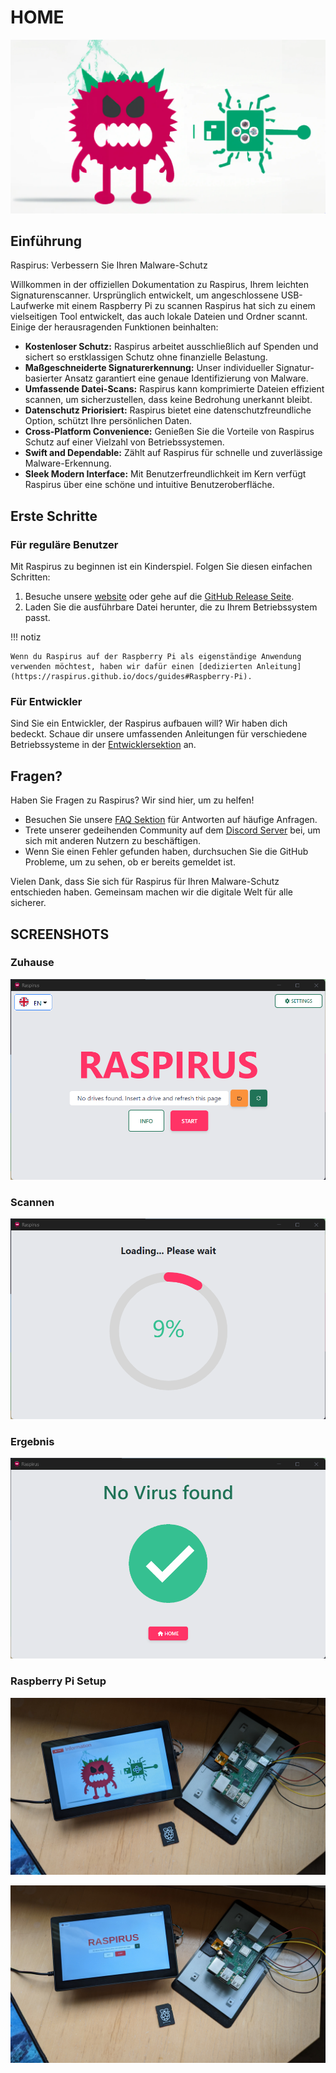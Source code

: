 # HOME

![Volle Banner Logo](../img/banner_logo.png)

## Einführung

Raspirus: Verbessern Sie Ihren Malware-Schutz

Willkommen in der offiziellen Dokumentation zu Raspirus, Ihrem leichten Signaturenscanner. Ursprünglich entwickelt, um angeschlossene USB-Laufwerke mit einem Raspberry Pi zu scannen Raspirus hat sich zu einem vielseitigen Tool entwickelt, das auch lokale Dateien und Ordner scannt. Einige der herausragenden Funktionen beinhalten:

- **Kostenloser Schutz:** Raspirus arbeitet ausschließlich auf Spenden und sichert so erstklassigen Schutz ohne finanzielle Belastung.
- **Maßgeschneiderte Signaturerkennung:** Unser individueller Signatur-basierter Ansatz garantiert eine genaue Identifizierung von Malware.
- **Umfassende Datei-Scans:** Raspirus kann komprimierte Dateien effizient scannen, um sicherzustellen, dass keine Bedrohung unerkannt bleibt.
- **Datenschutz Priorisiert:** Raspirus bietet eine datenschutzfreundliche Option, schützt Ihre persönlichen Daten.
- **Cross-Platform Convenience:** Genießen Sie die Vorteile von Raspirus Schutz auf einer Vielzahl von Betriebssystemen.
- **Swift and Dependable:** Zählt auf Raspirus für schnelle und zuverlässige Malware-Erkennung.
- **Sleek Modern Interface:** Mit Benutzerfreundlichkeit im Kern verfügt Raspirus über eine schöne und intuitive Benutzeroberfläche.

## Erste Schritte

### Für reguläre Benutzer

Mit Raspirus zu beginnen ist ein Kinderspiel. Folgen Sie diesen einfachen Schritten:

1. Besuche unsere [website](https://raspirus.deno.dev) oder gehe auf die [GitHub Release Seite](https://github.com/Raspirus/Raspirus/releases/latest).
2. Laden Sie die ausführbare Datei herunter, die zu Ihrem Betriebssystem passt.

!!! notiz

```
Wenn du Raspirus auf der Raspberry Pi als eigenständige Anwendung verwenden möchtest, haben wir dafür einen [dedizierten Anleitung](https://raspirus.github.io/docs/guides#Raspberry-Pi).
```

### Für Entwickler

Sind Sie ein Entwickler, der Raspirus aufbauen will? Wir haben dich bedeckt. Schaue dir unsere umfassenden Anleitungen für verschiedene Betriebssysteme in der [Entwicklersektion](https://raspirus.github.io/docs/developers) an.

## Fragen?

Haben Sie Fragen zu Raspirus? Wir sind hier, um zu helfen!

- Besuchen Sie unsere [FAQ Sektion](https://raspirus.github.io/docs/faq) für Antworten auf häufige Anfragen.
- Trete unserer gedeihenden Community auf dem [Discord Server](https://discord.gg/Vx7fW9PA8B) bei, um sich mit anderen Nutzern zu beschäftigen.
- Wenn Sie einen Fehler gefunden haben, durchsuchen Sie die GitHub Probleme, um zu sehen, ob er bereits gemeldet ist.

Vielen Dank, dass Sie sich für Raspirus für Ihren Malware-Schutz entschieden haben. Gemeinsam machen wir die digitale Welt für alle sicherer.

## SCREENSHOTS

### Zuhause

![Screenshot der Homepage](../img/screenshots/home.png)

### Scannen

![Screenshot des Scanprozess](../img/screenshots/scanning.png)

### Ergebnis

![Screenshot mit positivem Ergebnis](../img/screenshots/result.png)

### Raspberry Pi Setup

![Screenshot der Startseite auf Raspberry Pi](../img/screenshots/Rpihomesetup.jpg)

![Screenshot von Raspberry Pi Setup](../img/screenshots/Rpisetup.jpg)
